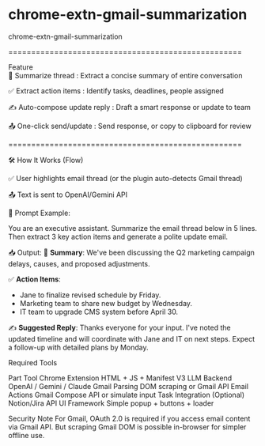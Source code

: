 # chrome-extn-gmail-summarization
chrome-extn-gmail-summarization

===================================================

Feature   
🧠 Summarize thread : Extract a concise summary of entire conversation

✅ Extract action items : Identify tasks, deadlines, people assigned

✍️ Auto-compose update reply : Draft a smart response or update to team

📤 One-click send/update : Send response, or copy to clipboard for review

===================================================


🛠️ How It Works (Flow)

✅ User highlights email thread (or the plugin auto-detects Gmail thread)

📤 Text is sent to OpenAI/Gemini API

🤖 Prompt Example:

You are an executive assistant. Summarize the email thread below in 5 lines. Then extract 3 key action items and generate a polite update email.

📥 Output:
🔹 **Summary**: We've been discussing the Q2 marketing campaign delays, causes, and proposed adjustments.

✅ **Action Items**:

- Jane to finalize revised schedule by Friday.
- Marketing team to share new budget by Wednesday.
- IT team to upgrade CMS system before April 30.


✍️ **Suggested Reply**:
Thanks everyone for your input. I've noted the updated timeline and will coordinate with Jane and IT on next steps. Expect a follow-up with detailed plans by Monday.

Required Tools

Part	Tool
Chrome Extension	HTML + JS + Manifest V3
LLM Backend	OpenAI / Gemini / Claude
Gmail Parsing	DOM scraping or Gmail API
Email Actions	Gmail Compose API or simulate input
Task Integration	(Optional) Notion/Jira API
UI Framework	Simple popup + buttons + loader

 Security Note
For Gmail, OAuth 2.0 is required if you access email content via Gmail API.
But scraping Gmail DOM is possible in-browser for simpler offline use.

